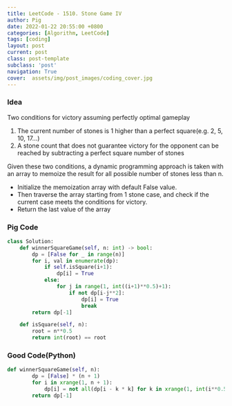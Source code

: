 ```yaml
---
title: LeetCode - 1510. Stone Game IV
author: Pig
date: 2022-01-22 20:55:00 +0800
categories: [Algorithm, LeetCode]
tags: [coding]
layout: post
current: post
class: post-template
subclass: 'post'
navigation: True
cover:  assets/img/post_images/coding_cover.jpg
---
```


### **Idea**

Two conditions for victory assuming perfectly optimal gameplay

1. The current number of stones is 1 higher than a perfect square(e.g. 2, 5, 10, 17...)
2. A stone count that does not guarantee victory for the opponent can be reached by subtracting a perfect square number of stones

Given these two conditions, a dynamic programming approach is taken with an array to memoize the result for all possible number of stones less than n.

- Initialize the memoization array with default False value.
- Then traverse the array starting from 1 stone case, and check if the current case meets the conditions for victory.
- Return the last value of the array

### Pig Code

```python
class Solution:
    def winnerSquareGame(self, n: int) -> bool:
        dp = [False for _ in range(n)]
        for i, val in enumerate(dp):
            if self.isSquare(i+1):
                dp[i] = True
            else:
                for j in range(1, int((i+1)**0.5)+1):
                    if not dp[i-j**2]:
                        dp[i] = True
                        break
        return dp[-1]

    def isSquare(self, n):
        root = n**0.5
        return int(root) == root
```

### Good Code(Python)
```python
def winnerSquareGame(self, n):
        dp = [False] * (n + 1)
        for i in xrange(1, n + 1):
            dp[i] = not all(dp[i - k * k] for k in xrange(1, int(i**0.5) + 1))
        return dp[-1]
```